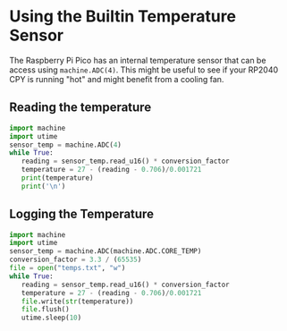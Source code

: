 # Using the Builtin Temperature Sensor

The Raspberry Pi Pico has an internal temperature sensor that can be access using ```machine.ADC(4)```.  This might be useful to see if your RP2040 CPY is running "hot" and might benefit from a cooling fan.

## Reading the temperature
```py
import machine
import utime
sensor_temp = machine.ADC(4)
while True:
   reading = sensor_temp.read_u16() * conversion_factor
   temperature = 27 - (reading - 0.706)/0.001721
   print(temperature)
   print('\n')
```

## Logging the Temperature
```py
import machine
import utime
sensor_temp = machine.ADC(machine.ADC.CORE_TEMP)
conversion_factor = 3.3 / (65535)
file = open("temps.txt", "w")
while True:
   reading = sensor_temp.read_u16() * conversion_factor
   temperature = 27 - (reading - 0.706)/0.001721
   file.write(str(temperature))
   file.flush()
   utime.sleep(10)
```

